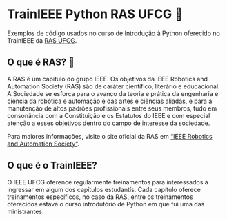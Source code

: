 # TrainIEEE Python RAS UFCG 🐍

Exemplos de código usados no curso de Introdução à Python oferecido no TrainIEEE da [RAS UFCG](https://github.com/ras-ufcg).

## O que é RAS? 🦾
A RAS é um capítulo do grupo IEEE. Os objetivos da IEEE Robotics and Automation Society (RAS) são de caráter científico, literário e educacional. A Sociedade se esforça para o avanço da teoria e prática da engenharia e ciência da robótica e automação e das artes e ciências aliadas, e para a manutenção de altos padrões profissionais entre seus membros, tudo em consonância com a Constituição e os Estatutos do IEEE e com especial atenção a esses objetivos dentro do campo de interesse da sociedade.

Para maiores informações, visite o site oficial da RAS em [“IEEE Robotics and Automation Society“](https://www.ieee-ras.org/).

## O que é o TrainIEEE?
O IEEE UFCG oference regularmente treinamentos para interessados à ingressar em algum dos capítulos estudantís. Cada capítulo oferece treinamentos específicos, no caso da RAS, entre os treinamentos oferecidos estava o curso introdutório de Python em que fui uma das ministrantes.
